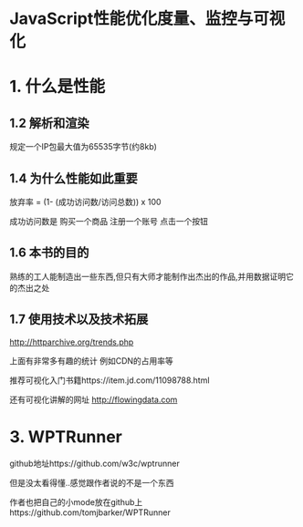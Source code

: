# JavaScript性能优化度量、监控与可视化

# 1. 什么是性能

## 1.2 解析和渲染

规定一个IP包最大值为65535字节(约8kb)

## 1.4 为什么性能如此重要

放弃率 = (1- (成功访问数/访问总数)) x 100

成功访问数是 购买一个商品 注册一个账号 点击一个按钮

## 1.6 本书的目的

熟练的工人能制造出一些东西,但只有大师才能制作出杰出的作品,并用数据证明它的杰出之处

## 1.7 使用技术以及技术拓展

http://httparchive.org/trends.php

上面有非常多有趣的统计 例如CDN的占用率等

推荐可视化入门书籍https://item.jd.com/11098788.html

还有可视化讲解的网址 http://flowingdata.com

# 3. WPTRunner

github地址https://github.com/w3c/wptrunner

但是没太看得懂..感觉跟作者说的不是一个东西

作者也把自己的小mode放在github上https://github.com/tomjbarker/WPTRunner
